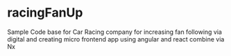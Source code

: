 # racingFanUp
Sample Code base for Car Racing company for increasing fan following via digital and creating micro frontend app using angular and react combine via Nx
